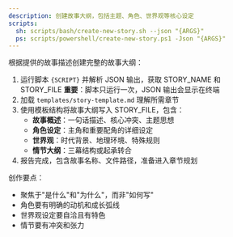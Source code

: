 ```yaml
---
description: 创建故事大纲，包括主题、角色、世界观等核心设定
scripts:
  sh: scripts/bash/create-new-story.sh --json "{ARGS}"
  ps: scripts/powershell/create-new-story.ps1 -Json "{ARGS}"
---
```


根据提供的故事描述创建完整的故事大纲：

1. 运行脚本 `{SCRIPT}` 并解析 JSON 输出，获取 STORY_NAME 和 STORY_FILE
   **重要**：脚本只运行一次，JSON 输出会显示在终端
2. 加载 `templates/story-template.md` 理解所需章节
3. 使用模板结构将故事大纲写入 STORY_FILE，包含：
   - **故事概述**：一句话描述、核心冲突、主题思想
   - **角色设定**：主角和重要配角的详细设定
   - **世界观**：时代背景、地理环境、特殊规则
   - **情节大纲**：三幕结构或起承转合
4. 报告完成，包含故事名称、文件路径，准备进入章节规划

创作要点：
- 聚焦于"是什么"和"为什么"，而非"如何写"
- 角色要有明确的动机和成长弧线
- 世界观设定要自洽且有特色
- 情节要有冲突和张力
